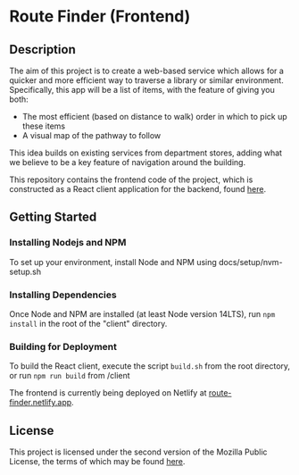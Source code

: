 # Route Finder (Frontend)

## Description

The aim of this project is to create a web-based service which allows for a quicker and more
efficient way to traverse a library or similar environment. Specifically, this app will be a
list of items, with the feature of giving you both:

-   The most efficient (based on distance to walk) order in which to pick up these items
-   A visual map of the pathway to follow

This idea builds on existing services from department stores, adding what we believe to be a
key feature of navigation around the building.

This repository contains the frontend code of the project, which is constructed as a React client
application for the backend, found [here](https://github.com/isaac-list/store_project/).

## Getting Started

### Installing Nodejs and NPM

To set up your environment, install Node and NPM using docs/setup/nvm-setup.sh

### Installing Dependencies

Once Node and NPM are installed (at least Node version 14LTS), run
`npm install`
in the root of the "client" directory.

### Building for Deployment

To build the React client, execute the script `build.sh` from the root directory,
or run `npm run build` from /client

The frontend is currently being deployed on Netlify at
[route-finder.netlify.app](https://route-finder.netlify.app).

## License

This project is licensed under the second version of the Mozilla Public License, the terms of
which may be found [here](https://www.mozilla.org/en-US/MPL/2.0/).
